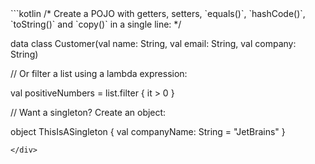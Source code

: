 <div class="sample" markdown="1" mode="kotlin" theme="idea" data-highlight-only="1" auto-indent="false">
```kotlin
/*
 Create a POJO with getters, setters, `equals()`, `hashCode()`,
 `toString()` and `copy()` in a single line:
*/

data class Customer(val name: String, val email: String, val company: String)

// Or filter a list using a lambda expression:

val positiveNumbers = list.filter { it > 0 }

// Want a singleton? Create an object:

object ThisIsASingleton {
    val companyName: String = "JetBrains"
}
```
</div>
